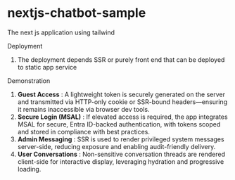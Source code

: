 # nextjs-chatbot-sample

The next js application using tailwind

Deployment

1. The deployment depends SSR or purely front end that can be deployed to static app service

Demonstration

1. **Guest Access** : A lightweight token is securely generated on the server and transmitted via HTTP-only cookie or SSR-bound headers—ensuring it remains inaccessible via browser dev tools.
2. **Secure Login (MSAL)** : If elevated access is required, the app integrates MSAL for secure, Entra ID-backed authentication, with tokens scoped and stored in compliance with best practices.
3. **Admin Messaging** : SSR is used to render privileged system messages server-side, reducing exposure and enabling audit-friendly delivery.
4. **User Conversations** : Non-sensitive conversation threads are rendered client-side for interactive display, leveraging hydration and progressive loading.

